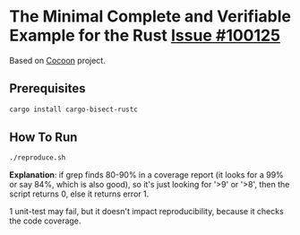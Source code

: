 # The Minimal Complete and Verifiable Example for the Rust [Issue #100125](https://github.com/rust-lang/rust/issues/100125)

Based on [Cocoon](https://github.com/fadeevab/cocoon) project.

## Prerequisites

```bash
cargo install cargo-bisect-rustc
```

## How To Run

```bash
./reproduce.sh
```

**Explanation**: if grep finds 80-90% in a coverage report (it looks for a 99% or say 84%, which is also good), so it's just looking for '>9' or '>8', then the script returns 0, else it returns error 1.

1 unit-test may fail, but it doesn't impact reproducibility, because it checks the code coverage.
